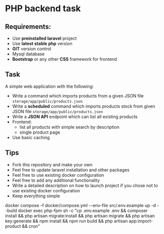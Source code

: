 # PHP backend task

## Requirements:

- Use **preinstalled laravel** project
- Use **latest stable php** version
- **GIT** version control
- Mysql database
- **Bootstrap** or any other **CSS** framework for frontend

## Task
A simple web application with the following:

* Write a command which imports products from a given JSON file ``storage/app/public/products.json``
* Write a **scheduled** command which imports products stock from given JSON file ``storage/app/public/products.json``
* Write a **JSON API** endpoint which can list all existing products
* Frontend:
    * list all products with simple search by description
    * single product page
* Use basic caching

## Tips
* Fork this repository and make your own
* Feel free to update laravel installation and other packages
* Feel free to use existing docker configuration
* Feel free to add any additional functionality
* Write a detailed description on how to launch project if you chose not to use existing docker configuration
* Keep everything simple


docker compose -f docker/compose.yml --env-file src/.env.example up -d --build
docker exec php-fpm sh -c "cp .env.example .env && composer install && php artisan migrate:install && php artisan migrate && php artisan key:generate && npm install && npm run build && php artisan app:import-product && cron"
